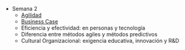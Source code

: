 - Semana 2
	- [Agilidad](Agilidad.md)
	- [Business Case](Business%20Case.md)
	- Eficiencia y efectividad: en personas y tecnología
	- Diferencia entre métodos agiles y métodos predictivos
	- Cultural Organizacional: exigencia educativa, innovación y R&D